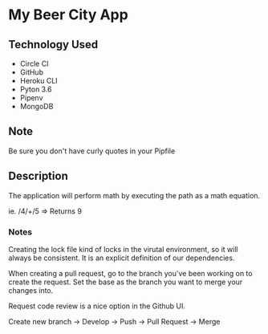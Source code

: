 # My Beer City App

## Technology Used
* Circle CI
* GitHub
* Heroku CLI
* Pyton 3.6
* Pipenv
* MongoDB

## Note
Be sure you don't have curly quotes in your Pipfile


## Description

The application will perform math by executing the path as a math equation.

ie. /4/+/5     => Returns 9

### Notes
Creating the lock file kind of locks in the virutal environment, so it will always be consistent.  It is an explicit definition of our dependencies.

When creating a pull request, go to the branch you've been working on to create the request.
Set the base as the branch you want to merge your changes into.

Request code review is a nice option in the Github UI.

Create new branch -> Develop -> Push -> Pull Request -> Merge
